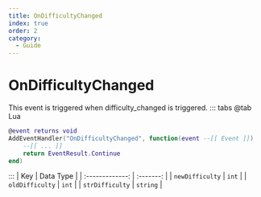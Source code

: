 ```yaml
---
title: OnDifficultyChanged
index: true
order: 2
category:
  - Guide
---
```


# OnDifficultyChanged
This event is triggered when difficulty_changed is triggered.
::: tabs
@tab Lua
```lua
@event returns void
AddEventHandler("OnDifficultyChanged", function(event --[[ Event ]])
    --[[ ... ]]
    return EventResult.Continue
end)
```

:::
|       Key       | Data Type |
| :-------------: | :-------: |
| `newDifficulty` |   `int`   |
| `oldDifficulty` |   `int`   |
| `strDifficulty` |  `string` |